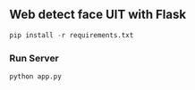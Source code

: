 ## Web detect face UIT with Flask

```python
pip install -r requirements.txt
```

### Run Server

```python
python app.py
```
